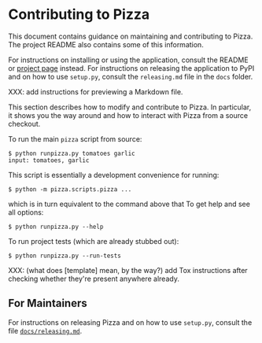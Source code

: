 Contributing to Pizza
=====================

This document contains guidance on maintaining and contributing to Pizza.
The project README also contains some of this information.

For instructions on installing or using the application, consult the README or
[project page](https://github.com/cjerdonek/groome-python-expected) instead.
For instructions on releasing the application to PyPI and on how to use
`setup.py`, consult the `releasing.md` file in the `docs` folder.

XXX: add instructions for previewing a Markdown file.

This section describes how to modify and contribute to Pizza.  In particular,
it shows you the way around and how to interact with Pizza from a source
checkout.

To run the main `pizza` script from source:

    $ python runpizza.py tomatoes garlic
    input: tomatoes, garlic

This script is essentially a development convenience for running:

    $ python -m pizza.scripts.pizza ...

which is in turn equivalent to the command above that
To get help and see all options:

    $ python runpizza.py --help

To run project tests (which are already stubbed out):

    $ python runpizza.py --run-tests

XXX: (what does [template] mean, by the way?) add Tox instructions
after checking whether they're present anywhere already.


For Maintainers
---------------

For instructions on releasing Pizza and on how to use `setup.py`, consult
the file [`docs/releasing.md`](docs/releasing.md).
